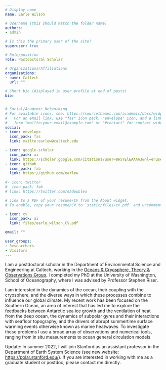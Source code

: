```yaml
---
# Display name
name: Earle Wilson

# Username (this should match the folder name)
authors:
- admin

# Is this the primary user of the site?
superuser: true

# Role/position
role: Postdoctoral Scholar

# Organizations/Affiliations
organizations:
- name: Caltech
  url: ""

# Short bio (displayed in user profile at end of posts)
bio: 


# Social/Academic Networking
# For available icons, see: https://sourcethemes.com/academic/docs/widgets/#icons
#   For an email link, use "fas" icon pack, "envelope" icon, and a link in the
#   form "mailto:your-email@example.com" or "#contact" for contact widget.
social:
- icon: envelope
  icon_pack: fas
  link: mailto:earlew@caltech.edu

- icon: google-scholar
  icon_pack: ai
  link: https://scholar.google.com/citations?user=UHSYElEAAAAJ&hl=enuser=sIwtMXoAAAAJ
- icon: github
  icon_pack: fab
  link: https://github.com/earlew
  
#- icon: twitter
#  icon_pack: fab
# link: https://twitter.com/eadoubleu

# Link to a PDF of your resume/CV from the About widget.
# To enable, copy your resume/CV to `static/files/cv.pdf` and uncomment the lines below.  

- icon: cv
  icon_pack: ai
  link: files/earle_wilson_CV.pdf

email: ""
   
user_groups:
- Researchers
- Visitors
---
```


I am a postdoctoral scholar in the Department of Environmental Science and Engineering at Caltech, working in the [Oceans & Cryosphere, Theory & Observations Group](http://web.gps.caltech.edu/~andrewt/). I completed my PhD at the University of Washington, School of Oceanography, where I was advised by Professor Stephen Riser.

I am interested in the dynamics of the ocean, their coupling with the cryosphere, and the diverse ways in which these processes combine to influence our global climate. My recent work has been focused on the Southern Ocean, an area of interest that has led me to explore the feedbacks between Antarctic sea ice growth and the ventilation of heat from the deep ocean, the dynamics of subpolar gyres and their interactions with seafloor topography, and the drivers of abrupt summertime surface warming events otherwise known as marine heatwaves. To investigate these problems I use a broad array of observations and numerical tools, ranging from in situ measurements to ocean general circulation models.

Update: In summer 2022, I will join Stanford as an assistant professor in the Department of Earth System Science (see new website: https://polar.stanford.edu/). If you are interested in working with me as a graduate student or postdoc, please contact me directly.
